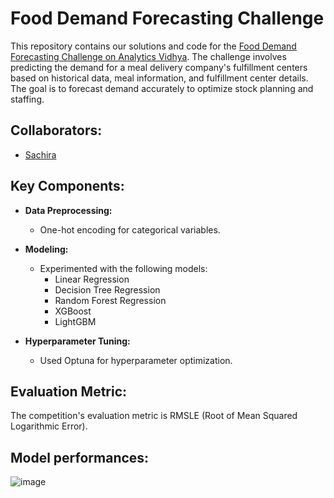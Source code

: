 # Food Demand Forecasting Challenge

This repository contains our solutions and code for the [Food Demand Forecasting Challenge on Analytics Vidhya](https://datahack.analyticsvidhya.com/contest/genpact-machine-learning-hackathon-1/#ProblemStatement). The challenge involves predicting the demand for a meal delivery company's fulfillment centers based on historical data, meal information, and fulfillment center details. The goal is to forecast demand accurately to optimize stock planning and staffing.

## Collaborators:
  - [Sachira](https://github.com/Sachira-Heshan)

## Key Components:

- **Data Preprocessing:**
  - One-hot encoding for categorical variables.

- **Modeling:**
  - Experimented with the following models:
    - Linear Regression
    - Decision Tree Regression
    - Random Forest Regression
    - XGBoost
    - LightGBM

- **Hyperparameter Tuning:**
  - Used Optuna for hyperparameter optimization.

## Evaluation Metric:

The competition's evaluation metric is RMSLE (Root of Mean Squared Logarithmic Error).

## Model performances:
![image](https://github.com/AnukaMithara/Food-Demand-Forecasting-Data-Mining-Project/assets/48363103/39a96316-60b3-4790-b6d5-db5fd0412007)



